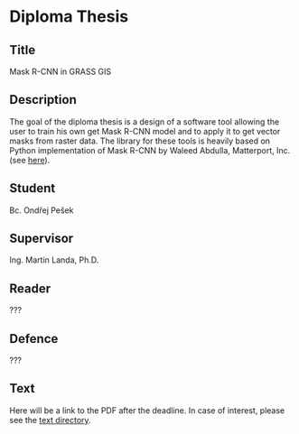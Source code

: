 # Diploma Thesis

## Title

Mask R-CNN in GRASS GIS

## Description

The goal of the diploma thesis is a design of a software tool allowing the user
to train his own get Mask R-CNN model and to apply it to get vector masks from
raster data. The library for these tools is heavily based on Python
implementation of Mask R-CNN by Waleed Abdulla, Matterport, Inc. (see
[here](https://github.com/matterport/Mask_RCNN)).

## Student

Bc. Ondřej Pešek

## Supervisor

Ing. Martin Landa, Ph.D.

## Reader

???

## Defence

???

## Text

Here will be a link to the PDF after the deadline. In case of interest, please
see the [text directory](https://github.com/ctu-geoforall-lab-projects/dp-pesek-2018/tree/master/text).
